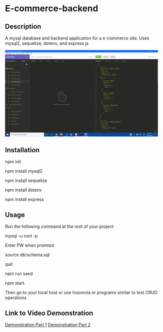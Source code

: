 # E-commerce-backend

## Description
A mysql database and backend application for a e-commerce site. Uses mysql2, sequelize, dotenv, and express.js

![screenshot](imges\Challeng-13-pic-1.png)
## Installation
npm init

npm install mysql2

npm install sequelize

npm install dotenv

npm install express

## Usage
Run the following command at the root of your project:

mysql -u root -p

Enter PW when promted

source db/schema.sql

quit

npm run seed

npm start.

Then go to your local host or use Insomnia or programs similar to test CRUD operations


## Link to Video Demonstration
[Demonstration Part 1](https://drive.google.com/file/d/1nqahCQTnjX4m1Sm__NRnvNeCC1XZ6ks3/view)
[Demonstration Part 2](https://drive.google.com/file/d/1heqMcFRSAIsQ6W9JG52zOK7TnIx-2sRI/view)
